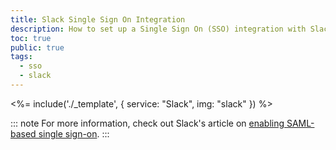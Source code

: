 ```yaml
---
title: Slack Single Sign On Integration
description: How to set up a Single Sign On (SSO) integration with Slack and Auth0.
toc: true
public: true
tags:
  - sso
  - slack
---
```


<%= include('./_template', {
  service: "Slack",
  img: "slack"
}) %>

::: note
For more information, check out Slack's article on [enabling SAML-based single sign-on](https://get.slack.help/hc/en-us/articles/203772216-Enabling-SAML-based-single-sign-on).
:::
